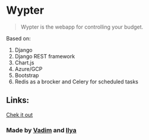# Wypter

>Wypter is the webapp for controlling your budget.

Based on:
1. Django
2. Django REST framework
3. Chart.js
4. Azure/GCP
5. Bootstrap
6. Redis as a brocker and Celery for scheduled tasks

## Links:
[Chek it out](https://github.com/Wipersee/wypter)

### Made by [Vadim](https://github.com/VadimPusiak788) and [Ilya](https://github.com/Wipersee)
